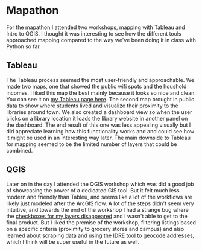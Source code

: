 # Mapathon

For the mapathon I attended two workshops, mapping with Tableau and Intro to QGIS. I thought it was interesting to see how the different tools approached mapping compared to the way we've been doing it in class with Python so far. 

## Tableau
The Tableau process seemed the most user-friendly and approachable. We made two maps, one that showed the public wifi spots and the houshold incomes. I liked this map the best mainly because it looks so nice and clean. You can see it on [my Tableau page here](https://public.tableau.com/profile/jayne.vidheecharoen#!/vizhome/librarywifi/librarymap). The second map brought in public data to show where students lived and visualize their proximity to the libraries around town. We also created a dashboard view so when the user clicks on a library location it loads the library website in another panel on the dashboard. The end result of this one was less appealing visually but I did appreciate learning how this functionality works and and could see how it might be used in an interesting way later. The main downside to Tableau for mapping seemed to be the limited number of layers that could be combined. 

## QGIS
Later on in the day I attended the QGIS workshop which was did a good job of showcasing the power of a dedicated GIS tool. But it felt much less modern and friendly than Tableu, and seems like a lot of the workflows are likely just modeled after the ArcGIS flow. A lot of the steps didn't seem very intuitive, and towards the end of the workshop I had a strange bug where the [checkboxes for my layers disappeared](https://i.snipboard.io/ULJVSK.jpg) and I wasn't able to get to the final product. But I liked the premise of the workshop, filtering listings based on a specific criteria (proximity to grocery stores and campus) and also learned about scraping data and using the [IDRE tool to geocode addresses](https://sandbox.idre.ucla.edu/tools/geocoder/), which I think will be super useful in the future as well.  



